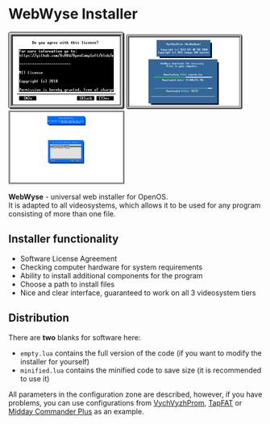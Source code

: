 # WebWyse Installer

<img src="https://raw.githubusercontent.com/Bs0Dd/OpenCompSoft/master/WebWyse/Screenshots/Video1.png" alt="Screenshot 1" width="230" height="153"> <img src="https://raw.githubusercontent.com/Bs0Dd/OpenCompSoft/master/WebWyse/Screenshots/Video2.png" alt="Screenshot 2" width="230" height="148"> <img src="https://raw.githubusercontent.com/Bs0Dd/OpenCompSoft/master/WebWyse/Screenshots/Video3.png" alt="Screenshot 3" width="230" height="146">

**WebWyse** - universal web installer for OpenOS.  
It is adapted to all videosystems, which allows it to be used for any program consisting of more than one file.

## Installer functionality

* Software License Agreement
* Checking computer hardware for system requirements
* Ability to install additional components for the program
* Choose a path to install files
* Nice and clear interface, guaranteed to work on all 3 videosystem tiers


## Distribution

There are **two** blanks for software here:
* `empty.lua` contains the full version of the code (if you want to modify the installer for yourself)
* `minified.lua` contains the minified code to save size (it is recommended to use it)

All parameters in the configuration zone are described,
however, if you have problems, you can use configurations from [VychVyzhProm](https://github.com/Bs0Dd/OpenCompSoft/blob/master/VychVyzhProm/installer.lua),
[TapFAT](https://github.com/Bs0Dd/OpenCompSoft/blob/master/TapFAT/installer.lua) or [Midday Commander Plus](https://github.com/Bs0Dd/OpenCompSoft/blob/master/MiddayCommanderPlus/installer.lua) as an example.
